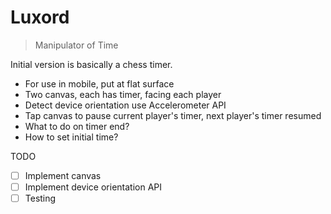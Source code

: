 # Luxord

> Manipulator of Time

Initial version is basically a chess timer.

- For use in mobile, put at flat surface
- Two canvas, each has timer, facing each player
- Detect device orientation use Accelerometer API
- Tap canvas to pause current player's timer, next player's timer resumed
- What to do on timer end?
- How to set initial time?

TODO

- [ ] Implement canvas
- [ ] Implement device orientation API
- [ ] Testing
